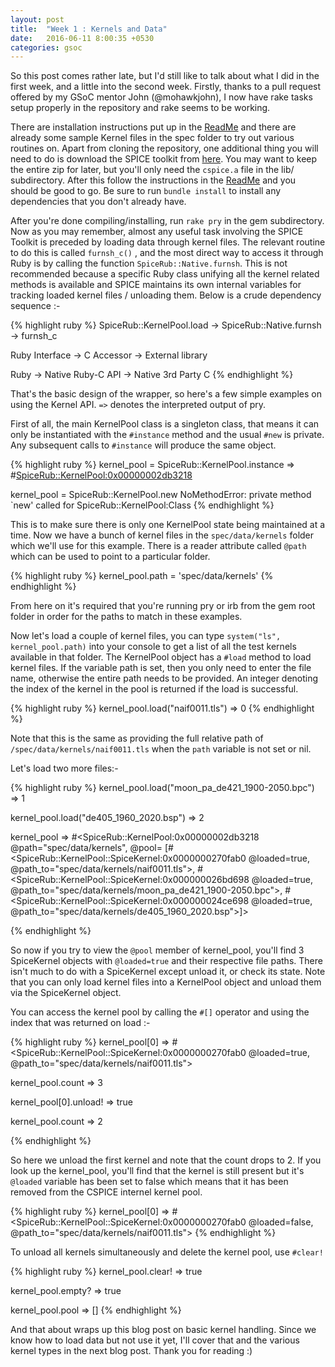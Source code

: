 ```yaml
---
layout: post
title:  "Week 1 : Kernels and Data"
date:   2016-06-11 8:00:35 +0530
categories: gsoc
---
```


So this post comes rather late, but I'd still like to talk about what I did in the first week, and a little into the second week. 
Firstly, thanks to a pull request offered by my GSoC mentor John (@mohawkjohn), I now have rake tasks setup properly in the repository 
and rake seems to be working. 

There are installation instructions put up in the [ReadMe][readme] and there are already some sample Kernel files in
the spec folder to try out various routines on. Apart from cloning the repository, one additional thing you will need to do is download the SPICE toolkit from [here][toolkit]. You may want to keep the entire zip for later, but you'll only need the `cspice.a` file in the lib/ subdirectory. After this follow the instructions in the [ReadMe][readme] and you should be good to go. Be sure to run `bundle install` to install any dependencies that you don't already have.

After you're done compiling/installing, run `rake pry` in the gem subdirectory. Now as you may remember, almost any useful task involving the SPICE Toolkit is preceded by loading data through kernel files. The relevant routine to do this is called `furnsh_c()` , and the most direct way to access it through Ruby is by calling the function `SpiceRub::Native.furnsh`. This is not recommended because a specific Ruby class unifying all the kernel related methods is available and SPICE maintains its own internal variables for tracking loaded kernel files / unloading them. Below is a crude dependency sequence :-

{% highlight ruby %}
SpiceRub::KernelPool.load ->  SpiceRub::Native.furnsh -> furnsh_c

Ruby Interface            ->  C Accessor              -> External library 

Ruby                      ->  Native Ruby-C API       -> Native 3rd Party C
{% endhighlight %} 

That's the basic design of the wrapper, so here's a few simple examples on using the Kernel API. `=>` denotes the interpreted output of pry.

First of all, the main KernelPool class is a singleton class, that means it can only be instantiated with the `#instance` method and the usual `#new` is private.
Any subsequent calls to `#instance` will produce the same object.

{% highlight ruby %}
kernel_pool = SpiceRub::KernelPool.instance
=> #<SpiceRub::KernelPool:0x00000002db3218>

kernel_pool = SpiceRub::KernelPool.new
NoMethodError: private method `new' called for SpiceRub::KernelPool:Class
{% endhighlight %} 

This is to make sure there is only one KernelPool state being maintained at a time. Now we have a bunch of kernel files in the `spec/data/kernels`
folder which we'll use for this example. There is a reader attribute called `@path` which can be used to point to a particular folder.

{% highlight ruby %}
kernel_pool.path = 'spec/data/kernels'
{% endhighlight %} 

From here on it's required that you're running pry or irb from the gem root folder in order for the paths to match in these examples.

Now let's load a couple of kernel files, you can type `system("ls", kernel_pool.path)` into your console to get a list of all the test kernels available
in that folder. The KernelPool object has a `#load` method to load kernel files. If the variable path is set, then you only need to enter the file name,
otherwise the entire path needs to be provided. An integer denoting the index of the kernel in the pool is returned if the load is successful.


{% highlight ruby %}
kernel_pool.load("naif0011.tls")
=> 0
{% endhighlight %}

Note that this is the same as providing the full relative path of `/spec/data/kernels/naif0011.tls` when the `path`	variable is not set or nil.

Let's load two more files:-

{% highlight ruby %}
kernel_pool.load("moon_pa_de421_1900-2050.bpc")
=> 1

kernel_pool.load("de405_1960_2020.bsp")
=> 2

kernel_pool
=> #<SpiceRub::KernelPool:0x00000002db3218
 @path="spec/data/kernels",
 @pool=
  [#<SpiceRub::KernelPool::SpiceKernel:0x0000000270fab0 @loaded=true, @path_to="spec/data/kernels/naif0011.tls">,
   #<SpiceRub::KernelPool::SpiceKernel:0x000000026bd698 @loaded=true, @path_to="spec/data/kernels/moon_pa_de421_1900-2050.bpc">,
   #<SpiceRub::KernelPool::SpiceKernel:0x000000024ce698 @loaded=true, @path_to="spec/data/kernels/de405_1960_2020.bsp">]>

{% endhighlight %}

So now if you try to view the `@pool` member of kernel_pool, you'll find 3 SpiceKernel objects with `@loaded=true` and their respective file paths.
There isn't much to do with a SpiceKernel except unload it, or check its state. Note that you can only load kernel files into a KernelPool object and unload
them via the SpiceKernel object. 

You can access the kernel pool by calling the `#[]` operator and using the index that was returned on load :-

{% highlight ruby %}
kernel_pool[0]
=> #<SpiceRub::KernelPool::SpiceKernel:0x0000000270fab0 @loaded=true, @path_to="spec/data/kernels/naif0011.tls">

kernel_pool.count
=> 3

kernel_pool[0].unload!
=> true

kernel_pool.count
=> 2

{% endhighlight %}

So here we unload the first kernel and note that the count drops to 2. If you look up the kernel_pool, you'll find that the kernel
is still present but it's `@loaded` variable has been set to false which means that it has been removed from the CSPICE internel kernel pool.

{% highlight ruby %}
kernel_pool[0]
=> #<SpiceRub::KernelPool::SpiceKernel:0x0000000270fab0 @loaded=false, @path_to="spec/data/kernels/naif0011.tls">
{% endhighlight %}

To unload all kernels simultaneously and delete the kernel pool, use `#clear!`

{% highlight ruby %}
kernel_pool.clear!
=> true

kernel_pool.empty?
=> true

kernel_pool.pool
=> []
{% endhighlight %}


And that about wraps up this blog post on basic kernel handling. Since we know how to load data but not use it yet, I'll cover that and the various kernel types
in the next blog post. Thank you for reading :)




[spicerub]: https://github.com/gau27/spice_rub
[readme]: https://github.com/gau27/spice_rub/blob/master/README.rdoc
[toolkit]: https://naif.jpl.nasa.gov/naif/toolkit_C.html
